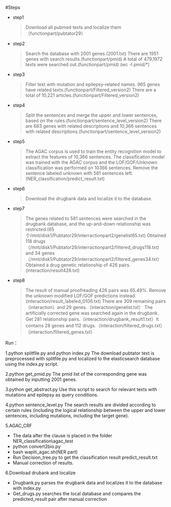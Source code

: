 #Steps
* step1
	> Download all pubmed texts and localize them（functionpart/pubtator29）

* step2
	> Search the database with 2001 genes.(2001.txt)
	> There are 1951 genes with search results.(functionpart/pmid)
	> A total of 479,1972 texts were searched out.(functionpart/pmid) (wc -l pmid/*)
	
* step3
	> Filter text with mutation and epilepsy-related names.
	> 965 genes have related texts.(functionpart/Filtered_version2)
	> There are a total of 10,221 articles.(functionpart/Filtered_version2)
	
* step4
	> Split the sentences and merge the upper and lower sentences, based on the rules.(functionpart/sentence_level_version2)
	> There are 683 genes with related descriptions and 10,366 sentences with related descriptions.(functionpart/sentence_level_version2)

* step5
	> The AGAC corpus is used to train the entity recognition model to extract the features of 10,366 sentences.
	> The classification model was trained with the AGAC corpus and the LOF/GOF/Unknown classification was performed on 10366 sentences.
	> Remove the sentence labeled unknown with 581 sentences left.(NER_classification/predict_result.txt)

* step6
	> Download the drugbank data and localize it to the database.

* step7
	> The genes related to 581 sentences were searched in the drugbank database, and the up-and-down relationship was restricted.(65个/mnt/disk1/Pubtator29/interractionpart2/genelist65.txt)
	> Obtained 118 drugs（/mnt/disk1/Pubtator29/interractionpart2/filtered_drugs118.txt) and 34 genes（/mnt/disk1/Pubtator29/interractionpart2/filtered_genes34.txt）
	> Obtained a drug genetic relationship of 426 pairs.(interaction/result426.txt)
* step8
	> The result of manual proofreading 426 pairs was 65.49%. Remove the unknown modified LOF/GOF predictions instead.(interaction/result_labeled_0106.txt)
	> There are 309 remaining pairs（interaction）and 29 genes.（interaction/genelist.txt）
	> The artificially corrected gene was searched again in the drugbank.
	> Get 281 relationship pairs.（interaction/drugbank_result1.txt）It contains 28 genes and 112 drugs.（interaction/filtered_drugs.txt）（interaction/filtered_genes.txt）
	
	
Run：

1.python splitfile.py and python index.py
The download pubtator text is preprocessed with splitfile.py and localized to the elasticsearch database using the index.py script.

2.python get_pmid.py
The pmid list of the corresponding gene was obtained by inputting 2001 genes.

3.python get_abstract.py
Use this script to search for relevant texts with mutations and epilepsy as query conditions.

4.python sentence_level.py
The search results are divided according to certain rules (including the logical relationship between the upper and lower sentences, including mutations, including the target gene).

5.AGAC_CRF
* The data after the clause is placed in the folder NER_classification\agac_test
* python convert2bio.py
* bash wapiti_agac.sh(NER part)
* Run Decision_tree.py to get the classification result predict_result.txt
* Manual correction of results.

6.Download drubank and localize
* Drugbank.py parses the drugbank data and localizes it to the database with index.py
* Get_drugs.py searches the local database and compares the predicted_result pair after manual correction



















